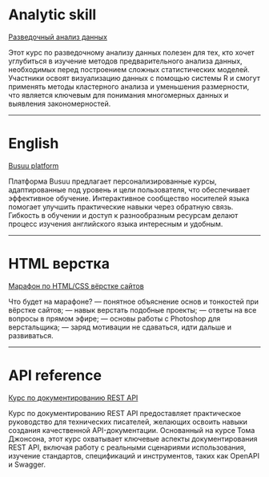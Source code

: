 # Analytic skill

[Разведочный анализ данных](https://www.coursera.org/learn/exploratory-data-analysis?action=enroll&siteID=SAyYsTvLiGQ-a6bPdq0USJFLoTVZMMv8Fw&utm_campaign=SAyYsTvLiGQ&utm_content=10&utm_medium=partners&utm_source=linkshare#modules)

Этот курс по разведочному анализу данных полезен для тех, кто хочет углубиться в изучение методов предварительного анализа данных, необходимых перед построением сложных статистических моделей. Участники освоят визуализацию данных с помощью системы R и смогут применять методы кластерного анализа и уменьшения размерности, что является ключевым для понимания многомерных данных и выявления закономерностей.

---

# English

[Busuu platform](https://www.busuu.com/dashboard#/welcome/reason)

Платформа Busuu предлагает персонализированные курсы, адаптированные под уровень и цели пользователя, что обеспечивает эффективное обучение. Интерактивное сообщество носителей языка помогает улучшить практические навыки через обратную связь. Гибкость в обучении и доступ к разнообразным ресурсам делают процесс изучения английского языка интересным и удобным.

---

# HTML верстка

[Марафон по HTML/CSS вёрстке сайтов](https://www.youtube.com/watch?v=88_3DhXe224)

Что будет на марафоне?
— понятное объяснение основ и тонкостей при вёрстке сайтов;
— навык верстать подобные проекты;
— ответы на все вопросы в прямом эфире;
— основы работы с Photoshop для верстальщика;
— заряд мотивации не сдаваться, идти дальше и развиваться.

---

# API reference

[Курс по документированию REST API](https://starkovden.github.io/index.html)

Курс по документированию REST API предоставляет практическое руководство для технических писателей, желающих освоить навыки создания качественной API-документации. Основанный на курсе Тома Джонсона, этот курс охватывает ключевые аспекты документирования REST API, включая работу с реальными сценариями использования, изучение стандартов, спецификаций и инструментов, таких как OpenAPI и Swagger. 